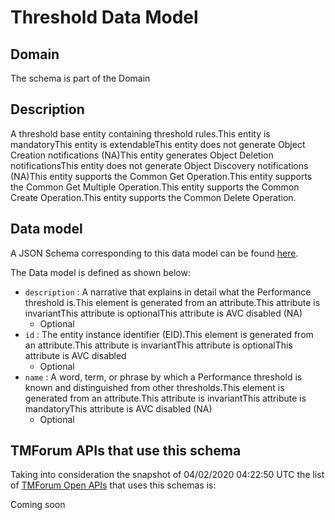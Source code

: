 # Threshold Data Model

## Domain

The  schema is part of the  Domain

## Description

A threshold base entity containing threshold rules.This entity  is  mandatoryThis entity  is  extendableThis entity   does not generate Object Creation notifications (NA)This entity   generates Object Deletion notificationsThis entity   does not generate Object Discovery notifications (NA)This entity supports the Common Get Operation.This entity supports the Common Get Multiple Operation.This entity supports the Common Create Operation.This entity supports the Common Delete Operation.

## Data model

A JSON Schema corresponding to this data model can be found
[here](https://github.com/tmforum-rand/schemas/blob/candidates/Common/Threshold.schema.json).

The Data model is defined as shown below:
- `description` : A narrative that explains in detail what the Performance threshold is.This element is generated from an attribute.This attribute  is  invariantThis attribute  is  optionalThis attribute  is  AVC disabled (NA)
  - Optional
- `id` : The entity instance identifier (EID).This element is generated from an attribute.This attribute  is  invariantThis attribute  is  optionalThis attribute  is  AVC disabled
  - Optional
- `name` : A word, term, or phrase by which a Performance threshold is known and distinguished from other thresholds.This element is generated from an attribute.This attribute  is  invariantThis attribute  is  mandatoryThis attribute  is  AVC disabled (NA)
  - Optional




## TMForum APIs that use this schema

Taking into consideration the snapshot of 04/02/2020 04:22:50 UTC the list of [TMForum Open APIs](https://www.tmforum.org/open-apis/) that uses this schemas is:

Coming soon